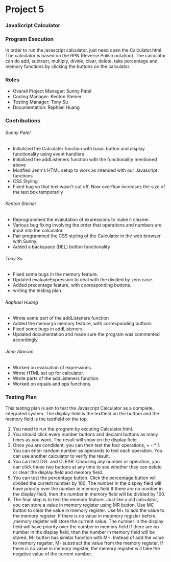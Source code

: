 # Project 5
### JavaScript Calculator

### Program Execution

In order to run the javascript calculator, just need open the Calculator.html. The calculator is based on the RPN (Reverse Polish notation). The calculator can do add, subtract, multiply, divide, clear, delete, take percentage and memory functions by clicking the buttons on the calculator. 

### Roles
* Overall Project Manager: Sunny Patel
* Coding Manager: Kenton Steiner
* Testing Manager: Tony Su
* Documentation: Raphael Huang

### Contributions
###### Sunny Patel
- Initialized the Calculater function with basic button and display functionality using event handlers
- Initialized the addListeners function with the functionality mentioned above
- Modfied Jenn's HTML setup to work as intended with our Javascript functions
- CSS Styling
- Fixed bug so that text wasn't cut off. Now overflow increases the size of the text box temporarily
###### Kenton Steiner
- Reprogrammed the evalutation of expressions to make it cleaner.  
- Various bug fixing involving the order that operations and numbers are input into the calculator.  
- Pair programmed the CSS styling of the Calculator in the web browser with Sunny.  
- Added a backspace (DEL) button functionality
###### Tony Su
- Fixed some bugs in the memory feature.
- Updated evaluateExpression to deal with the divided by zero case.
- Added precentage feature, with cooresponding buttons.
- writing the testing plan.
###### Raphael Huang
- Wrote some part of the addListeners function  
- Added the memorya memory feature, with corresponding buttons.
- Fixed some bugs in addListeners.
- Updated documentation and made sure the program was commented accordingly.
###### Jenn Alarcon
- Worked on evaluation of expressions.
- Wrote HTML set up for calculator. 
- Wrote parts of the addListeners function.
- Worked on equals and ops functions.

### Testing Plan

This testing plan is aim to test the Javascript Calculator as a complete, integrated system. The display field is the textfield on the buttom and the memory field is the textfield on the top. 
1. You need to run the program by excuting Calculator.html. 
2. You should click every number buttons and deciaml buttons as many times as you want. The result will show on the display field. 
3. Once you are condident, you can then test the four operations, + - * /. You can enter random number as operands to test each operation. You can use another calculator to verify the result. 
4. You can test DEL and CLEAR. Choosing any number or operation, you can click those two buttons at any time to see whether they can delete or clear the display field and memory field. 
5. You can test the percentage button. Click the percentage button will divided the current number by 100. The number in the display field will have priority over the number in memory field.If there are no number in the display field, then the number in memory field will be divided by 100. 
6. The final step is to test the memory feature. Just like a old calculator, you can store a value in memory register using MR button. Use MC button to clear the value in memory register. Use M+ to add the value to the memory register. If there is no value in meomory register before, ,memory register will store the current value. The number in the display field will have priority over the number in memory field.If there are no number in the display field, then the number in memory field will be stored. M- button has similar function with M+. Instead of add the value to memory regsiter, M- substract the value from the memory register. If there is no value in memory register, the memory register will take the negative value of the current number. 

